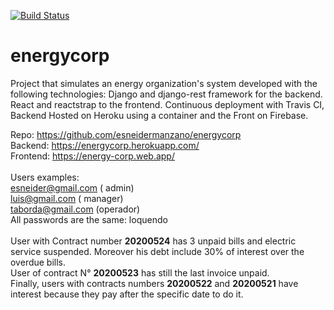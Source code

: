 [![Build Status](https://travis-ci.org/esneidermanzano/energycorp.svg?branch=master)](https://travis-ci.org/esneidermanzano/energycorp)
# energycorp

Project that simulates an energy organization's system developed with the following technologies: Django and django-rest framework for the backend. React and reactstrap to the frontend. Continuous deployment with Travis CI, Backend Hosted on Heroku using a container and the Front on Firebase.<br />

Repo: https://github.com/esneidermanzano/energycorp<br />
Backend: https://energycorp.herokuapp.com/<br />
Frontend: https://energy-corp.web.app/<br />
<br />
Users examples:<br />
esneider@gmail.com ( admin)<br />
luis@gmail.com ( manager)<br />
taborda@gmail.com (operador)<br />
All passwords are the same: loquendo<br />
<br />
User with Contract number **20200524** has 3 unpaid bills and electric service suspended. Moreover his debt include 30% of interest over the overdue bills.<br />
User of contract N° **20200523** has still the last invoice unpaid.<br />
Finally, users with contracts numbers **20200522** and **20200521** have interest because they pay after the specific date to do it.
